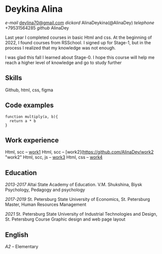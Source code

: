 # **Deykina Alina**


*e-mail* deylina70@gmail.com
*dickord* AlinaDeykina(@AlinaDey)
*telephone* +79531564285
*github* AlinaDey

Last year I completed courses in basic Html and css. At the beginning of 2022, I found courses from RSSchool. I signed up for Stage-1, but in the process I realized that my knowledge was not enough. 

I was glad this fall I learned about Stage-0. I hope this course will help me reach a higher level of knowledge and go to study further

## **Skills**

Github, html, css, figma

## **Code examples**

```
function multiply(a, b){
  return a * b
}

```

## **Work experience**

Html, scc – [work1](https://github.com/AlinaDey/work1 "work1")
Html, scc –  [work2](https://github.com/AlinaDey/work2 "work2"
Html, scc, js –  [work3](https://github.com/AlinaDey/work3 "work3")
Html, css –  [work4](https://github.com/AlinaDey/work4 "work4")

## **Education**

*2013-2017* Altai State Academy of Education. V.M. Shukshina, Biysk
Psychology, Pedagogy and psychology

*2017-2019* St. Petersburg State University of Economics, St. Petersburg
Master, Human Resources Management

*2021* St. Petersburg State University of Industrial Technologies and Design, St. Petersburg
Course Graphic design and web page layout

## **English**

*A2* – Elementary


